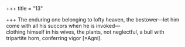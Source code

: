 +++
title = "13"

+++
The enduring one belonging to lofty heaven, the bestower—let him  come with all his succors when he is invoked—  
clothing himself in his wives, the plants, not neglectful, a bull with  
tripartite horn, conferring vigor [=Agni].  